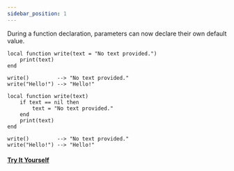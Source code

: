 ```yaml
---
sidebar_position: 1
---
```

During a function declaration, parameters can now declare their own default value.
```pluto showLineNumbers title="Example Code"
local function write(text = "No text provided.")
    print(text)
end

write()         --> "No text provided."
write("Hello!") --> "Hello!"
```
```pluto showLineNumbers title="This code behaves identically."
local function write(text)
    if text == nil then
        text = "No text provided."
    end
    print(text)
end

write()         --> "No text provided."
write("Hello!") --> "Hello!"
```

#### [Try It Yourself](https://pluto-lang.org/web/#code=local%20function%20write(text%20%3D%20%22No%20text%20provided.%22)%0D%0A%20%20%20%20print(text)%0D%0Aend%0D%0A%0D%0Awrite()%20%20%20%20%20%20%20%20%20--%3E%20%22No%20text%20provided.%22%0D%0Awrite(%22Hello!%22)%20--%3E%20%22Hello!%22)
